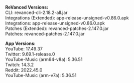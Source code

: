 **ReVanced Versions:**  
CLI: revanced-cli-2.18.2-all.jar  
Integrations (Extended): app-release-unsigned-v0.86.0.apk  
Integrations: app-release-unsigned-v0.86.0.apk  
Patches (Extended): revanced-patches-2.147.0.jar  
Patches: revanced-patches-2.147.0.jar  


  
**App Versions:**  
YouTube: 17.49.37  
Twitter: 9.69.1-release.0  
YouTube-Music (arm64-v8a): 5.36.51  
Twitch: 14.3.2  
Reddit: 2022.45.0  
YouTube-Music (arm-v7a): 5.36.51  

